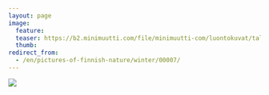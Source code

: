 ```yaml
---
layout: page
image:
  feature:
  teaser: https://b2.minimuutti.com/file/minimuutti-com/luontokuvat/talvi/IMG17307-245px.jpg
  thumb:
redirect_from:
  - /en/pictures-of-finnish-nature/winter/00007/
---
```


[![](https://b2.minimuutti.com/file/minimuutti-com/luontokuvat/talvi/IMG17307-800px.jpg)](https://dl.dropboxusercontent.com/sh/ea1wtnz7z734o12/AACNDOOIoE55Vjpb5G1mJlbma/luontokuvat/talvi/IMG17307.jpg)
